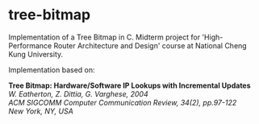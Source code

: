 # tree-bitmap
Implementation of a Tree Bitmap in C. Midterm project for 'High-Performance Router Architecture and Design' course at National Cheng Kung University.

Implementation based on:

**Tree Bitmap: Hardware/Software IP Lookups with Incremental Updates**  
*W. Eatherton, Z. Dittia, G. Varghese, 2004  
ACM SIGCOMM Computer Communication Review, 34(2), pp.97-122  
New York, NY, USA*
